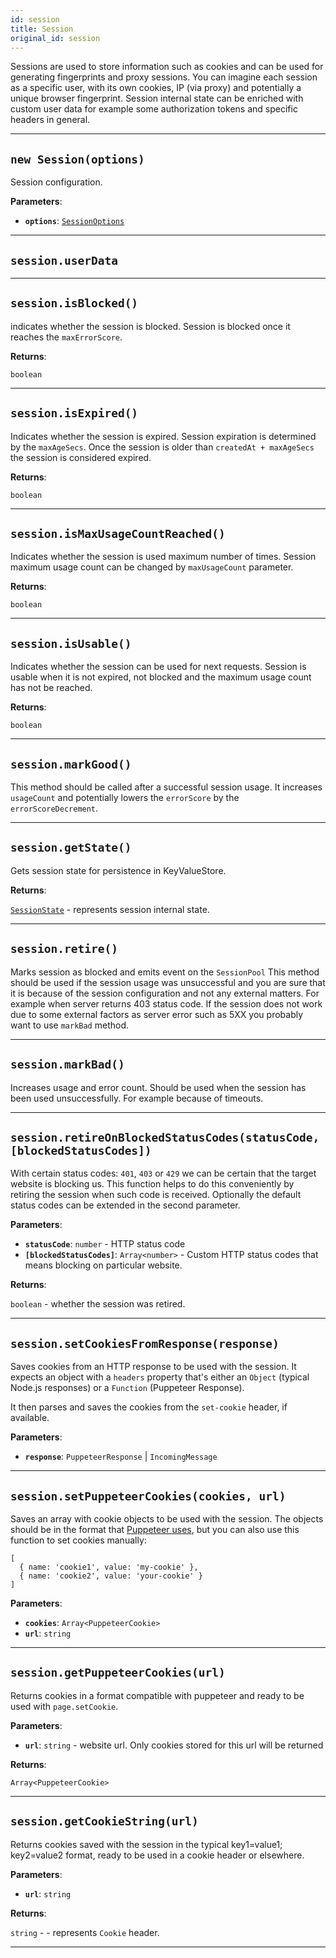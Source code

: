 ```yaml
---
id: session
title: Session
original_id: session
---
```


<a name="session"></a>

Sessions are used to store information such as cookies and can be used for generating fingerprints and proxy sessions. You can imagine each session as
a specific user, with its own cookies, IP (via proxy) and potentially a unique browser fingerprint. Session internal state can be enriched with custom
user data for example some authorization tokens and specific headers in general.

---

<a name="exports.session"></a>

## `new Session(options)`

Session configuration.

**Parameters**:

-   **`options`**: [`SessionOptions`](../typedefs/session-options)

---

<a name="userdata"></a>

## `session.userData`

---

<a name="isblocked"></a>

## `session.isBlocked()`

indicates whether the session is blocked. Session is blocked once it reaches the `maxErrorScore`.

**Returns**:

`boolean`

---

<a name="isexpired"></a>

## `session.isExpired()`

Indicates whether the session is expired. Session expiration is determined by the `maxAgeSecs`. Once the session is older than
`createdAt + maxAgeSecs` the session is considered expired.

**Returns**:

`boolean`

---

<a name="ismaxusagecountreached"></a>

## `session.isMaxUsageCountReached()`

Indicates whether the session is used maximum number of times. Session maximum usage count can be changed by `maxUsageCount` parameter.

**Returns**:

`boolean`

---

<a name="isusable"></a>

## `session.isUsable()`

Indicates whether the session can be used for next requests. Session is usable when it is not expired, not blocked and the maximum usage count has not
be reached.

**Returns**:

`boolean`

---

<a name="markgood"></a>

## `session.markGood()`

This method should be called after a successful session usage. It increases `usageCount` and potentially lowers the `errorScore` by the
`errorScoreDecrement`.

---

<a name="getstate"></a>

## `session.getState()`

Gets session state for persistence in KeyValueStore.

**Returns**:

[`SessionState`](../typedefs/session-state) - represents session internal state.

---

<a name="retire"></a>

## `session.retire()`

Marks session as blocked and emits event on the `SessionPool` This method should be used if the session usage was unsuccessful and you are sure that
it is because of the session configuration and not any external matters. For example when server returns 403 status code. If the session does not work
due to some external factors as server error such as 5XX you probably want to use `markBad` method.

---

<a name="markbad"></a>

## `session.markBad()`

Increases usage and error count. Should be used when the session has been used unsuccessfully. For example because of timeouts.

---

<a name="retireonblockedstatuscodes"></a>

## `session.retireOnBlockedStatusCodes(statusCode, [blockedStatusCodes])`

With certain status codes: `401`, `403` or `429` we can be certain that the target website is blocking us. This function helps to do this conveniently
by retiring the session when such code is received. Optionally the default status codes can be extended in the second parameter.

**Parameters**:

-   **`statusCode`**: `number` - HTTP status code
-   **`[blockedStatusCodes]`**: `Array<number>` - Custom HTTP status codes that means blocking on particular website.

**Returns**:

`boolean` - whether the session was retired.

---

<a name="setcookiesfromresponse"></a>

## `session.setCookiesFromResponse(response)`

Saves cookies from an HTTP response to be used with the session. It expects an object with a `headers` property that's either an `Object` (typical
Node.js responses) or a `Function` (Puppeteer Response).

It then parses and saves the cookies from the `set-cookie` header, if available.

**Parameters**:

-   **`response`**: `PuppeteerResponse` | `IncomingMessage`

---

<a name="setpuppeteercookies"></a>

## `session.setPuppeteerCookies(cookies, url)`

Saves an array with cookie objects to be used with the session. The objects should be in the format that
[Puppeteer uses](https://pptr.dev/#?product=Puppeteer&version=v2.0.0&show=api-pagecookiesurls), but you can also use this function to set cookies
manually:

```
[
  { name: 'cookie1', value: 'my-cookie' },
  { name: 'cookie2', value: 'your-cookie' }
]
```

**Parameters**:

-   **`cookies`**: `Array<PuppeteerCookie>`
-   **`url`**: `string`

---

<a name="getpuppeteercookies"></a>

## `session.getPuppeteerCookies(url)`

Returns cookies in a format compatible with puppeteer and ready to be used with `page.setCookie`.

**Parameters**:

-   **`url`**: `string` - website url. Only cookies stored for this url will be returned

**Returns**:

`Array<PuppeteerCookie>`

---

<a name="getcookiestring"></a>

## `session.getCookieString(url)`

Returns cookies saved with the session in the typical key1=value1; key2=value2 format, ready to be used in a cookie header or elsewhere.

**Parameters**:

-   **`url`**: `string`

**Returns**:

`string` - - represents `Cookie` header.

---
